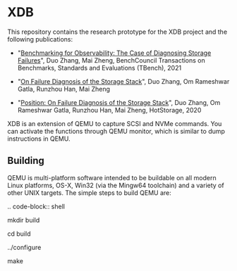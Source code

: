 # XDB
This repository contains the research prototype for the XDB project and the following publications:

- "[Benchmarking for Observability: The Case of Diagnosing Storage Failures](https://www.sciencedirect.com/science/article/pii/S2772485921000065)", Duo Zhang, Mai Zheng, BenchCouncil Transactions on Benchmarks, Standards and Evaluations (TBench), 2021

- "[On Failure Diagnosis of the Storage Stack](https://arxiv.org/abs/2005.02547)", Duo Zhang, Om Rameshwar Gatla, Runzhou Han, Mai Zheng

- "[Position: On Failure Diagnosis of the Storage Stack](https://www.ece.iastate.edu/~mai/docs/papers/2020_HotStorage_PositionPoster.pdf)", Duo Zhang, Om Rameshwar Gatla, Runzhou Han, Mai Zheng, HotStorage, 2020


XDB is an extension of QEMU to capture SCSI and NVMe commands. You can activate the functions through QEMU monitor, which is similar to dump instructions in QEMU. 


## Building

QEMU is multi-platform software intended to be buildable on all modern
Linux platforms, OS-X, Win32 (via the Mingw64 toolchain) and a variety
of other UNIX targets. The simple steps to build QEMU are:


.. code-block:: shell

  mkdir build
  
  cd build
  
  ../configure
  
  make



